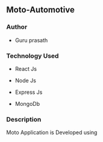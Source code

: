 ## Moto-Automotive 

### Author 

* Guru prasath 

### Technology Used 

* React Js

* Node Js 

* Express Js 

* MongoDb 

### Description

Moto Application is Developed using 
